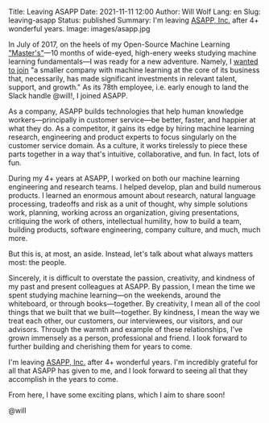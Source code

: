 Title: Leaving ASAPP
Date: 2021-11-11 12:00
Author: Will Wolf
Lang: en
Slug: leaving-asapp
Status: published
Summary: I'm leaving [ASAPP, Inc.](https://www.asapp.com/) after 4+ wonderful years.
Image: images/asapp.jpg

In July of 2017, on the heels of my Open-Source Machine Learning ["Master's"]({filename}/life/my-open-source-machine-learning-masters-in-casablanca-morocco.md)—10 months of wide-eyed, high-enery weeks studying machine learning fundamentals—I was ready for a new adventure. Namely, I [wanted to join]({filename}/life/my-next-role.md) "a smaller company with machine learning at the core of its business that, necessarily, has made significant investments in relevant talent, support, and growth." As its 78th employee, i.e. early enough to land the Slack handle @will!, I joined ASAPP.

As a company, ASAPP builds technologies that help human knowledge workers—principally in customer service—be better, faster, and happier at what they do. As a competitor, it gains its edge by hiring machine learning research, engineering and product experts to focus singularly on the customer service domain. As a culture, it works tirelessly to piece these parts together in a way that's intuitive, collaborative, and fun. In fact, lots of fun.

During my 4+ years at ASAPP, I worked on both our machine learning engineering and research teams. I helped develop, plan and build numerous products. I learned an enormous amount about research, natural language processing, tradeoffs and risk as a unit of thought, why simple solutions work, planning, working across an organization, giving presentations, critiquing the work of others, intellectual humility, how to build a team, building products, software engineering, company culture, and much, much more.

But this is, at most, an aside. Instead, let's talk about what always matters most: the people.

Sincerely, it is difficult to overstate the passion, creativity, and kindness of my past and present colleagues at ASAPP. By passion, I mean the time we spent studying machine learning—on the weekends, around the whiteboard, or through books—together. By creativity, I mean all of the cool things that we built that we built—together. By kindness, I mean the way we treat each other, our customers, our interviewees, our visitors, and our advisors. Through the warmth and example of these relationships, I've grown immensely as a person, professional and friend. I look forward to further building and cherishing them for years to come.

I'm leaving [ASAPP, Inc.](https://www.asapp.com/) after 4+ wonderful years. I'm incredibly grateful for all that ASAPP has given to me, and I look forward to seeing all that they accomplish in the years to come.

From here, I have some exciting plans, which I aim to share soon!

@will
